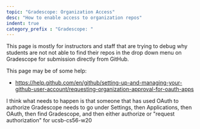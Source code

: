 ```yaml
---
topic: "Gradescope: Organization Access"
desc: "How to enable access to organization repos"
indent: true
category_prefix	: "Gradescope: "
---
```


This page is mostly for instructors and staff that are trying to debug why students are not not able to find their repos 
in the drop down menu on Gradescope for submission directly from GitHub.

This page may be of some help: 
* <https://help.github.com/en/github/setting-up-and-managing-your-github-user-account/requesting-organization-approval-for-oauth-apps>

I think what needs to happen is that someone that has used OAuth to authorize Gradescope needs to go under Settings,
then Applications, then OAuth, then find Gradescope, and then either authorize or "request authorization" for ucsb-cs56-w20
